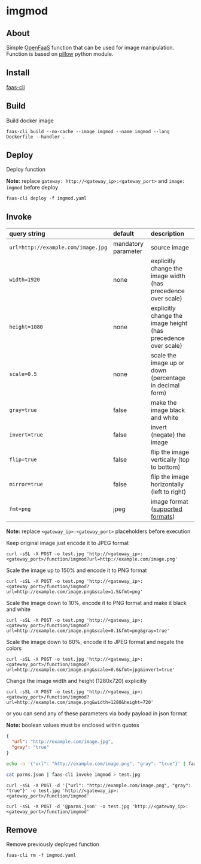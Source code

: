 imgmod
======

About
-----

Simple [OpenFaaS](https://github.com/openfaas/faas) function that can be used for image manipulation.  
Function is based on [pillow](http://pillow.readthedocs.io/en/latest/index.html) python module.

Install
-------

[faas-cli](https://github.com/openfaas/faas-cli)

Build
-----

Build docker image

```plain
faas-cli build --no-cache --image imgmod --name imgmod --lang Dockerfile --handler .
```

Deploy
------

Deploy function

**Note:** replace `gateway: http://<gateway_ip>:<gateway_port>` and `image: imgmod` before deploy

```plain
faas-cli deploy -f imgmod.yaml
```

Invoke
------

 **query string**                    | **default**         | **description**
:------------------------------------|:--------------------|:-------------
`url=http://example.com/image.jpg`   | mandatory parameter | source image
`width=1920`                         | none                | explicitly change the image width (has precedence over scale)
`height=1080`                        | none                | explicitly change the image height (has precedence over scale)
`scale=0.5`                          | none                | scale the image up or down (percentage in decimal form)
`gray=true`                          | false               | make the image black and white
`invert=true`                        | false               | invert (negate) the image
`flip=true  `                        | false               | flip the image vertically (top to bottom)
`mirror=true`                        | false               | flip the image horizontally (left to right)
`fmt=png`                            | jpeg                | image format ([supported formats](http://pillow.readthedocs.io/en/latest/handbook/image-file-formats.html#image-file-formats))

**Note:** replace `<gateway_ip>:<gateway_port>` placeholders before execution

Keep original image just encode it to JPEG format

```plain
curl -sSL -X POST -o test.jpg 'http://<gateway_ip>:<gateway_port>/function/imgmod?url=http://example.com/image.png'
```

Scale the image up to 150% and encode it to PNG format

```plain
curl -sSL -X POST -o test.png 'http://<gateway_ip>:<gateway_port>/function/imgmod?url=http://example.com/image.png&scale=1.5&fmt=png'
```

Scale the image down to 10%, encode it to PNG format and make it black and white

```plain
curl -sSL -X POST -o test.png 'http://<gateway_ip>:<gateway_port>/function/imgmod?url=http://example.com/image.png&scale=0.1&fmt=png&gray=true'
```

Scale the image down to 60%, encode it to JPEG format and negate the colors

```plain
curl -sSL -X POST -o test.jpg 'http://<gateway_ip>:<gateway_port>/function/imgmod?url=http://example.com/image.png&scale=0.6&fmt=jpg&invert=true'
```

Change the image width and height (1280x720) explicitly

```plain
curl -sSL -X POST -o test.jpg 'http://<gateway_ip>:<gateway_port>/function/imgmod?url=http://example.com/image.png&width=1280&height=720'
```

or you can send any of these parameters via body payload in json format

**Note:** boolean values must be enclosed within quotes

```json
{
  "url": "http://example.com/image.jpg",
  "gray": "true"
}
```

```bash
echo -n '{"url": "http://example.com/image.png", "gray": "true"}' | faas-cli invoke imgmod > test.jpg
```

```bash
cat parms.json | faas-cli invoke imgmod > test.jpg
```

```plain
curl -sSL -X POST -d '{"url": "http://example.com/image.png", "gray": "true"}' -o test.jpg 'http://<gateway_ip>:<gateway_port>/function/imgmod'
```

```plain
curl -sSL -X POST -d '@parms.json' -o test.jpg 'http://<gateway_ip>:<gateway_port>/function/imgmod'
```

Remove
------

Remove previously deployed function

```plain
faas-cli rm -f imgmod.yaml
```
